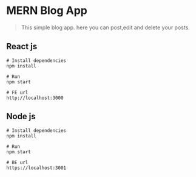 # MERN Blog App

> This simple blog app. here you can post,edit and delete your posts.

## React js

```
# Install dependencies
npm install

# Run
npm start

# FE url
http://localhost:3000

```

## Node js


```
# Install dependencies
npm install

# Run
npm start

# BE url
https://localhost:3001
```
